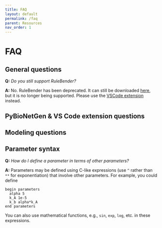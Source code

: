 ```yaml
---
title: FAQ
layout: default
permalink: /faq
parent: Resources
nav_order: 1
---
```


# FAQ

## General questions
**Q:** *Do you still support RuleBender?*

**A:** No. RuleBender has been deprecated. It can still be downloaded [here](https://github.com/RuleWorld/rulebender/releases/latest), but it is no longer being supported. Please use the [VSCode extension](/vsc_ext) instead.

## PyBioNetGen & VS Code extension questions

## Modeling questions

## Parameter syntax

**Q:** *How do I define a parameter in terms of other parameters?*

**A:** Parameters may be defined using C-like expressions (use `^` rather than `**` for exponentiation) that involve other parameters. For example, you could define 
```
begin parameters
  alpha 5
  k_A 1e-5
  k_b alpha*k_A
end parameters
```
You can also use mathematical functions, e.g., `sin`, `exp`, `log`, etc. in these expressions. 
<!-- TODO: Reference to full list of supported functions -->


